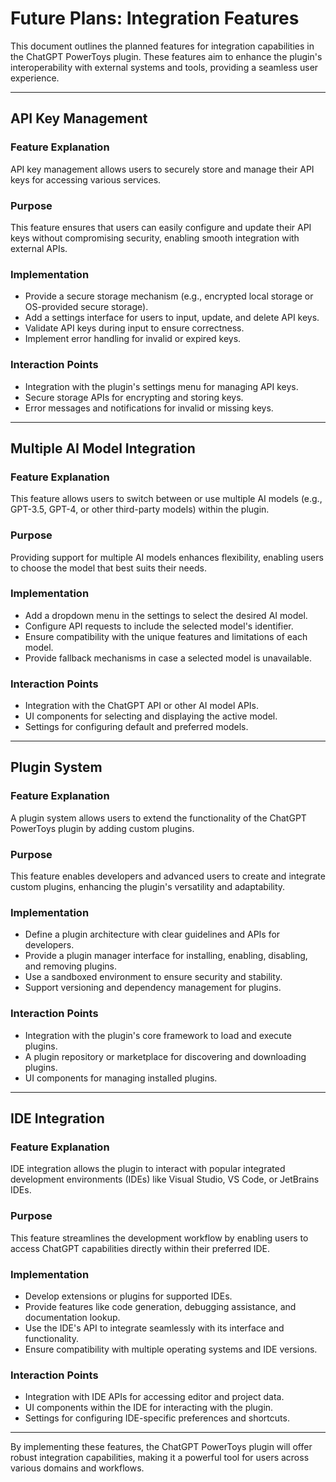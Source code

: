 # Future Plans: Integration Features

This document outlines the planned features for integration capabilities in the ChatGPT PowerToys plugin. These features aim to enhance the plugin's interoperability with external systems and tools, providing a seamless user experience.

---

## API Key Management

### Feature Explanation
API key management allows users to securely store and manage their API keys for accessing various services.

### Purpose
This feature ensures that users can easily configure and update their API keys without compromising security, enabling smooth integration with external APIs.

### Implementation
- Provide a secure storage mechanism (e.g., encrypted local storage or OS-provided secure storage).
- Add a settings interface for users to input, update, and delete API keys.
- Validate API keys during input to ensure correctness.
- Implement error handling for invalid or expired keys.

### Interaction Points
- Integration with the plugin's settings menu for managing API keys.
- Secure storage APIs for encrypting and storing keys.
- Error messages and notifications for invalid or missing keys.

---

## Multiple AI Model Integration

### Feature Explanation
This feature allows users to switch between or use multiple AI models (e.g., GPT-3.5, GPT-4, or other third-party models) within the plugin.

### Purpose
Providing support for multiple AI models enhances flexibility, enabling users to choose the model that best suits their needs.

### Implementation
- Add a dropdown menu in the settings to select the desired AI model.
- Configure API requests to include the selected model's identifier.
- Ensure compatibility with the unique features and limitations of each model.
- Provide fallback mechanisms in case a selected model is unavailable.

### Interaction Points
- Integration with the ChatGPT API or other AI model APIs.
- UI components for selecting and displaying the active model.
- Settings for configuring default and preferred models.

---

## Plugin System

### Feature Explanation
A plugin system allows users to extend the functionality of the ChatGPT PowerToys plugin by adding custom plugins.

### Purpose
This feature enables developers and advanced users to create and integrate custom plugins, enhancing the plugin's versatility and adaptability.

### Implementation
- Define a plugin architecture with clear guidelines and APIs for developers.
- Provide a plugin manager interface for installing, enabling, disabling, and removing plugins.
- Use a sandboxed environment to ensure security and stability.
- Support versioning and dependency management for plugins.

### Interaction Points
- Integration with the plugin's core framework to load and execute plugins.
- A plugin repository or marketplace for discovering and downloading plugins.
- UI components for managing installed plugins.

---

## IDE Integration

### Feature Explanation
IDE integration allows the plugin to interact with popular integrated development environments (IDEs) like Visual Studio, VS Code, or JetBrains IDEs.

### Purpose
This feature streamlines the development workflow by enabling users to access ChatGPT capabilities directly within their preferred IDE.

### Implementation
- Develop extensions or plugins for supported IDEs.
- Provide features like code generation, debugging assistance, and documentation lookup.
- Use the IDE's API to integrate seamlessly with its interface and functionality.
- Ensure compatibility with multiple operating systems and IDE versions.

### Interaction Points
- Integration with IDE APIs for accessing editor and project data.
- UI components within the IDE for interacting with the plugin.
- Settings for configuring IDE-specific preferences and shortcuts.

---

By implementing these features, the ChatGPT PowerToys plugin will offer robust integration capabilities, making it a powerful tool for users across various domains and workflows.
